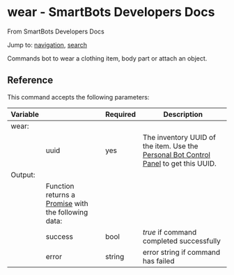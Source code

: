 # wear - SmartBots Developers Docs

From SmartBots Developers Docs

Jump to: [navigation](#mw-head), [search](#p-search)

Commands bot to wear a clothing item, body part or attach an object.

## Reference

This command accepts the following parameters:

| Variable |     | Required | Description |
| --- | --- | --- | --- |
| wear: |     |     |     |
|     | uuid | yes | The inventory UUID of the item. Use the [Personal Bot Control Panel](http://www.mysmartbots.com/docs/Personal_Bot_Control_Panel) to get this UUID. |
| Output: |     |     |     |
|     | Function returns a [Promise](https://www.mysmartbots.com/dev/docs/Bot_Playground/Callbacks_and_return_values "Bot Playground/Callbacks and return values") with the following data: |     |     |
|     | success | bool | _true_ if command completed successfully |
|     | error | string | error string if command has failed |
